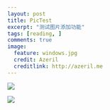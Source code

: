 ```yaml
---
layout: post
title: PicTest
excerpt: "测试图片添加功能"
tags: [reading, ]
comments: true
image:
  feature: windows.jpg
  credit: Azeril
  creditlink: http://azeril.me
---
```



![](http://paw.cat/lemon/Mow.jpg)

![](http://paw.cat/Lemon/GifCatSleeping.gif)

